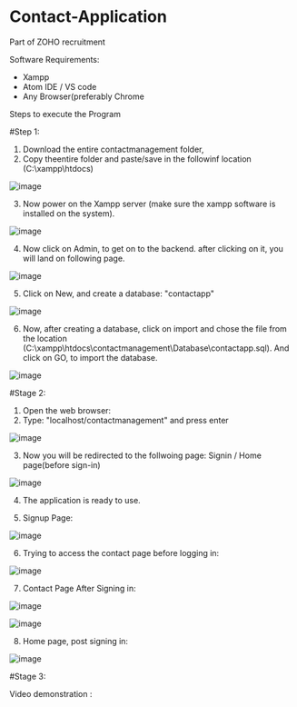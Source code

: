 # Contact-Application
Part of ZOHO recruitment

Software Requirements:
* Xampp
* Atom IDE / VS code
* Any Browser(preferably Chrome 

Steps to execute the Program

#Step 1:
1. Download the entire contactmanagement folder,
2. Copy theentire folder and paste/save in the followinf location (C:\xampp\htdocs)

![image](https://user-images.githubusercontent.com/64147100/157697837-8f64ab9b-2956-43b6-adc3-92d3a4557ce6.png)

3. Now power on the Xampp server (make sure the xampp software is installed on the system).

![image](https://user-images.githubusercontent.com/64147100/157698137-13d1c364-7820-4499-9d48-8e387dcc91ce.png)

4. Now click on Admin, to get on to the backend. after clicking on it, you will land on following page.

![image](https://user-images.githubusercontent.com/64147100/157698474-f85285c3-9363-4a3e-936e-f86e12f3a3a7.png)

5. Click on New, and create a database: "contactapp"

![image](https://user-images.githubusercontent.com/64147100/157698948-b2cb1656-7108-41dd-a12e-341c6114ba11.png)

6. Now, after creating a database, click on import and chose the file from the location (C:\xampp\htdocs\contactmanagement\Database\contactapp.sql). And click on GO, to import the database.

![image](https://user-images.githubusercontent.com/64147100/157699218-d76bcf5b-0b22-4644-b525-c15ad12f4290.png)

#Stage 2:
1. Open the web browser:
2. Type: "localhost/contactmanagement" and press enter

![image](https://user-images.githubusercontent.com/64147100/157699631-696e6476-ad4a-45c0-8ab8-5c30416d58cb.png)

3. Now you will be redirected to the follwoing page: Signin / Home page(before sign-in)

![image](https://user-images.githubusercontent.com/64147100/157699736-c3a5a21f-84d9-46bd-be9b-0f47390df181.png)


4. The application is ready to use.


5. Signup Page: 

![image](https://user-images.githubusercontent.com/64147100/157700252-32d2296a-4b91-4ddb-b917-4a1606c31837.png)


6. Trying to access the contact page before logging in:

![image](https://user-images.githubusercontent.com/64147100/157700421-24f3eaa3-47ca-48b5-8f92-e687274d7625.png)

7. Contact Page After Signing in:

![image](https://user-images.githubusercontent.com/64147100/157700566-a2c66656-8ceb-4690-a089-959f63f54a6a.png)

![image](https://user-images.githubusercontent.com/64147100/157700602-3a004960-5c6f-4461-ba20-f6c11580acd2.png)

8. Home page, post signing in:

![image](https://user-images.githubusercontent.com/64147100/157700703-635bd4a2-8d79-476b-8fcd-a84a5fa26752.png)



#Stage 3:

Video demonstration : 


